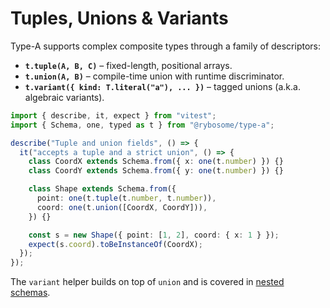 # Tuples, Unions & Variants

Type-A supports complex composite types through a family of descriptors:

- **`t.tuple(A, B, C)`** – fixed-length, positional arrays.
- **`t.union(A, B)`** – compile-time union with runtime discriminator.
- **`t.variant({ kind: T.literal("a"), ... })`** – tagged unions (a.k.a. algebraic variants).

```ts test
import { describe, it, expect } from "vitest";
import { Schema, one, typed as t } from "@rybosome/type-a";

describe("Tuple and union fields", () => {
  it("accepts a tuple and a strict union", () => {
    class CoordX extends Schema.from({ x: one(t.number) }) {}
    class CoordY extends Schema.from({ y: one(t.number) }) {}

    class Shape extends Schema.from({
      point: one(t.tuple(t.number, t.number)),
      coord: one(t.union([CoordX, CoordY])),
    }) {}

    const s = new Shape({ point: [1, 2], coord: { x: 1 } });
    expect(s.coord).toBeInstanceOf(CoordX);
  });
});
```

The `variant` helper builds on top of `union` and is covered in [nested schemas](https://rybosome.github.io/type-a/api/nested-schemas/).
